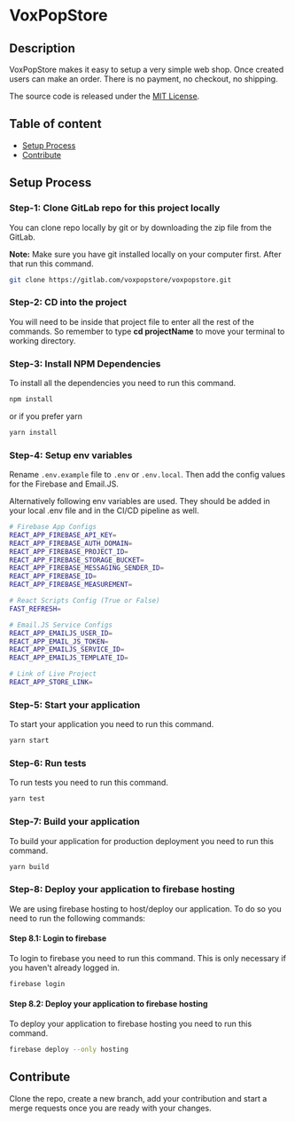 # VoxPopStore

## Description

VoxPopStore makes it easy to setup a very simple web shop. Once created users can make an order. There is no payment, no checkout, no shipping.

The source code is released under the [MIT License](./LICENSE).

## Table of content
- [Setup Process](#setup-process)
- [Contribute](#contribute)

## Setup Process

### Step-1: Clone GitLab repo for this project locally

You can clone repo locally by git or by downloading the zip file from the GitLab.

**Note:** Make sure you have git installed locally on your computer first. After that run this command.

```sh
git clone https://gitlab.com/voxpopstore/voxpopstore.git
```

### Step-2: CD into the project

You will need to be inside that project file to enter all the rest of the commands. So remember to type **cd projectName** to move your terminal to working directory.

### Step-3: Install NPM Dependencies

To install all the dependencies you need to run this command.

```sh
npm install
```

or if you prefer yarn

```sh
yarn install
```

### Step-4: Setup env variables

Rename `.env.example` file to `.env` or `.env.local`. Then add the config values for the Firebase and Email.JS.

Alternatively following env variables are used. They should be added in your local .env file and in the CI/CD pipeline as well.

```sh
# Firebase App Configs
REACT_APP_FIREBASE_API_KEY=
REACT_APP_FIREBASE_AUTH_DOMAIN=
REACT_APP_FIREBASE_PROJECT_ID=
REACT_APP_FIREBASE_STORAGE_BUCKET=
REACT_APP_FIREBASE_MESSAGING_SENDER_ID=
REACT_APP_FIREBASE_ID=
REACT_APP_FIREBASE_MEASUREMENT=

# React Scripts Config (True or False)
FAST_REFRESH=

# Email.JS Service Configs
REACT_APP_EMAILJS_USER_ID=
REACT_APP_EMAIL_JS_TOKEN=
REACT_APP_EMAILJS_SERVICE_ID=
REACT_APP_EMAILJS_TEMPLATE_ID=

# Link of Live Project
REACT_APP_STORE_LINK=
```

### Step-5: Start your application

To start your application you need to run this command.

```sh
yarn start
```

### Step-6: Run tests

To run tests you need to run this command.

```sh
yarn test
```

### Step-7: Build your application

To build your application for production deployment you need to run this command.

```sh
yarn build
```

### Step-8: Deploy your application to firebase hosting

We are using firebase hosting to host/deploy our application. To do so you need to run the following commands:

#### Step 8.1: Login to firebase

To login to firebase you need to run this command. This is only necessary if you haven't already logged in.

```sh
firebase login
```

#### Step 8.2: Deploy your application to firebase hosting

To deploy your application to firebase hosting you need to run this command.

```sh
firebase deploy --only hosting
```

## Contribute

Clone the repo, create a new branch, add your contribution and start a merge requests once you are ready with your changes.
